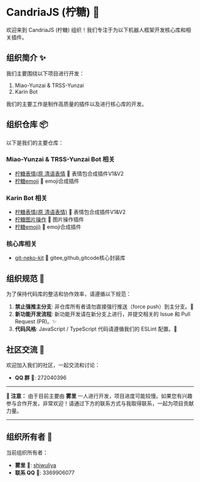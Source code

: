 # CandriaJS (柠糖) 👋

欢迎来到 CandriaJS (柠糖) 组织！我们专注于为以下机器人框架开发核心库和相关插件。

## 组织简介 ✨

我们主要围绕以下项目进行开发：

1.  Miao-Yunzai & TRSS-Yunzai
2.  Karin Bot

我们的主要工作是制作高质量的插件以及进行核心库的开发。

## 组织仓库 📦

以下是我们的主要仓库：

### Miao-Yunzai & TRSS-Yunzai Bot 相关

-   [柠糖表情(原 清语表情](https://github.com/CandriaJS/meme-plugin) 🔗 表情包合成插件V1&V2  
-   [柠糖emoji](https://github.com/CandriaJS/emojimix-plugin) 🔗 emoji合成插件

### Karin Bot 相关

-   [柠糖表情(原 清语表情)](https://github.com/CandriaJS/karin-plugin-meme) 🔗 表情包合成插件V1&V2   
-   [柠糖图片操作](https://github.com/CandriaJS/karin-plugin-imagetools) 🔗 图片操作插件
-   [柠糖emoji)](https://github.com/CandriaJS/karin-plugin-emojimix) 🔗 emoji合成插件

### 核心库相关

- [git-neko-kit](https://github.com/CandriaJS/git-neko-kit) 🔗 gitee,github,gitcode核心封装库

## 组织规范 📜

为了保持代码库的整洁和协作效率，请遵循以下规范：

1.  **禁止强推主分支**: 非仓库所有者请勿直接强行推送（force push）到主分支。🚫
2.  **新功能开发流程**: 新功能开发请在新分支上进行，并提交相关的 Issue 和 Pull Request (PR)。✨
3.  **代码风格**: JavaScript / TypeScript 代码请遵循我们的 ESLint 配置。📝

## 社区交流 🤝

欢迎加入我们的社区，一起交流和讨论：

-   **QQ 群** 💬: 272040396

---

**📢 注意：** 由于目前主要由 **雾里** 一人进行开发，项目进度可能较慢。如果您有兴趣参与合作开发，非常欢迎！请通过下方的联系方式与我取得联系，一起为项目贡献力量。

---

## 组织所有者 👤

当前组织所有者：

-   **雾里** 🔗: [shiwuliya](https://github.com/shiwuliya)
-   **联系 QQ** 💬: 3369906077
